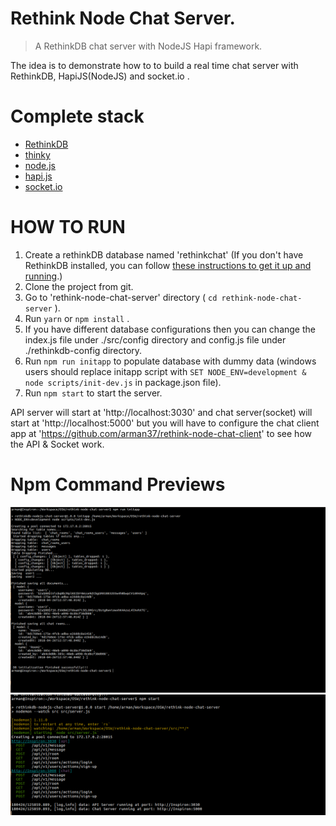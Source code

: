 # Rethink Node Chat Server.

> A RethinkDB chat server with NodeJS Hapi framework.

The idea is to demonstrate how to to build a real time chat server with RethinkDB, HapiJS(NodeJS) and socket.io .

# Complete stack #

* [RethinkDB](https://www.rethinkdb.com)
* [thinky](http://thinky.io/)
* [node.js](http://nodejs.org)
* [hapi.js](https://hapijs.com)
* [socket.io](http://socket.io)

HOW TO RUN
========
1. Create a rethinkDB database named 'rethinkchat' (If you don't have RethinkDB installed, you can follow [these instructions to get it up and running](http://www.rethinkdb.com/docs/install/).)
2. Clone the project from git.
3. Go to 'rethink-node-chat-server' directory ( `cd rethink-node-chat-server` ).
4. Run `yarn` or `npm install` .
5. If you have different database configurations then you can change the index.js file under ./src/config directory and config.js file under ./rethinkdb-config directory.
6. Run `npm run initapp` to populate database with dummy data (windows users should replace initapp script with `SET NODE_ENV=development & node scripts/init-dev.js` in package.json file).
5. Run `npm start` to start the server.

API server will start at 'http://localhost:3030' and chat server(socket) will start at 'http://localhost:5000' but you will have to configure the chat client app at 'https://github.com/arman37/rethink-node-chat-client' to see how the API & Socket work.



Npm Command Previews
========
![Screenshot1](/screenshots/screenshot1.png)
![Screenshot2](/screenshots/screenshot2.png)


